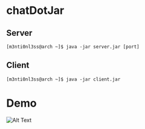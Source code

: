 # chatDotJar
## Server
```console
[m3nti0nl3ss@arch ~]$ java -jar server.jar [port]
```

## Client
```console
[m3nti0nl3ss@arch ~]$ java -jar client.jar
```
# Demo
![Alt Text](https://raw.githubusercontent.com/M3nti0nL3Ss/chatDotJar/master/output.gif)
